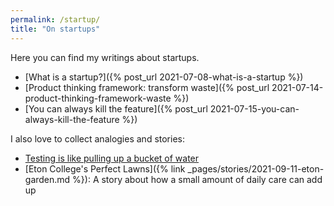 ```yaml
---
permalink: /startup/
title: "On startups"
---
```


Here you can find my writings about startups.

- [What is a startup?]({% post_url 2021-07-08-what-is-a-startup %})
- [Product thinking framework: transform waste]({% post_url 2021-07-14-product-thinking-framework-waste %})
- [You can always kill the feature]({% post_url 2021-07-15-you-can-always-kill-the-feature %})

I also love to collect analogies and stories:

- [Testing is like pulling up a bucket of water]()
- [Eton College's Perfect Lawns]({% link _pages/stories/2021-09-11-eton-garden.md %}): A story about how a small amount of daily care can add up